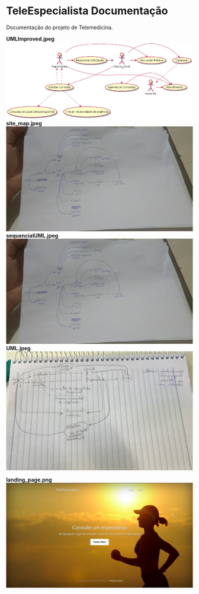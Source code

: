 # TeleEspecialista Documentação
Documentação do projeto de Telemedicina.

**UMLImproved.jpeg**
![](UMLImproved.jpeg)
**site_map.jpeg**
![](site_map.jpeg)
**sequencialUML.jpeg**
![](sequencialUML.jpeg)
**UML.jpeg**
![](UML.jpeg)

**landing_page.png**
![](landing_page.png)
